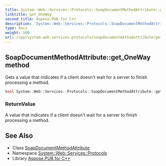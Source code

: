 ```yaml
---
title: System::Web::Services::Protocols::SoapDocumentMethodAttribute::get_OneWay method
linktitle: get_OneWay
second_title: Aspose.PUB for C++
description: 'System::Web::Services::Protocols::SoapDocumentMethodAttribute::get_OneWay method. Gets a value that indicates if a client doesn''t wait for a server to finish processing a method in C++.'
type: docs
weight: 500
url: /cpp/system.web.services.protocols/soapdocumentmethodattribute/get_oneway/
---
```

## SoapDocumentMethodAttribute::get_OneWay method


Gets a value that indicates if a client doesn't wait for a server to finish processing a method.

```cpp
bool System::Web::Services::Protocols::SoapDocumentMethodAttribute::get_OneWay()
```


### ReturnValue

A value that indicates if a client doesn't wait for a server to finish processing a method.

## See Also

* Class [SoapDocumentMethodAttribute](../)
* Namespace [System::Web::Services::Protocols](../../)
* Library [Aspose.PUB for C++](../../../)
